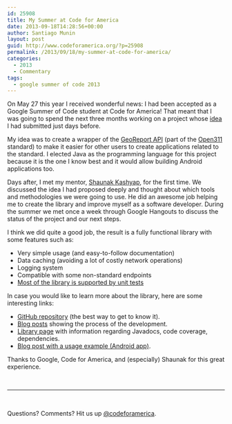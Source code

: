 ```yaml
---
id: 25908
title: My Summer at Code for America
date: 2013-09-18T14:28:56+00:00
author: Santiago Munin
layout: post
guid: http://www.codeforamerica.org/?p=25908
permalink: /2013/09/18/my-summer-at-code-for-america/
categories:
  - 2013
  - Commentary
tags:
  - google summer of code 2013
---
```

On May 27 this year I received wonderful news: I had been accepted as a Google Summer of Code student at Code for America! That meant that I was going to spend the next three months working on a project whose [idea](http://www.google-melange.com/gsoc/project/google/gsoc2013/santiagomunin/79001) I had submitted just days before.

My idea was to create a wrapper of the [GeoReport API](http://wiki.open311.org/GeoReport_v2) (part of the [Open311](http://open311.org/) standard) to make it easier for other users to create applications related to the standard. I elected Java as the programming language for this project because it is the one I know best and it would allow building Android applications too.

Days after, I met my mentor, [Shaunak Kashyap](http://www.linkedin.com/in/ycombinator), for the first time. We discussed the idea I had proposed deeply and thought about which tools and methodologies we were going to use. He did an awesome job helping me to create the library and improve myself as a software developer. During the summer we met once a week through Google Hangouts to discuss the status of the project and our next steps.

I think we did quite a good job, the result is a fully functional library with some features such as:

  * Very simple usage (and easy-to-follow documentation)
  * Data caching (avoiding a lot of costly network operations)
  * Logging system
  * Compatible with some non-standard endpoints
  * [Most of the library is supported by unit tests](http://codeforamerica.github.io/open311_java/cobertura/index.html)

In case you would like to learn more about the library, here are some interesting links:

  * [GitHub repository](https://github.com/codeforamerica/open311_java) (the best way to get to know it).
  * [Blog posts](http://santimunin.blogspot.com.es/search?q=open311) showing the process of the development.
  * [Library page](http://codeforamerica.github.io/open311_java/) with information regarding Javadocs, code coverage, dependencies.
  * [Blog post with a usage example (Android app)](http://santimunin.blogspot.se/2013/08/building-android-app-upon-open311-java.html).

Thanks to Google, Code for America, and (especially) Shaunak for this great experience.

&nbsp;

* * *

&nbsp;

Questions? Comments? Hit us up [@codeforamerica](http://twitter.com/codeforamerica).